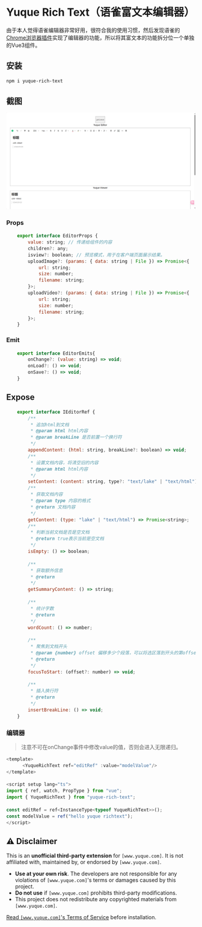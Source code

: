 # Yuque Rich Text（语雀富文本编辑器）

由于本人觉得语雀编辑器非常好用，很符合我的使用习惯，然后发现语雀的[Chrome浏览器插件](https://github.com/yuque/yuque-chrome-extension)实现了编辑器的功能，所以将其富文本的功能拆分位一个单独的Vue3组件。

## 安装
```sh
npm i yuque-rich-text
```

## 截图
![组件实例](https://github.com/Entity-Now/yuque-rich-text/blob/master/public/Images/preview.png)

### Props

```js
    export interface EditorProps {
        value: string; // 传递给组件的内容
        children?: any; 
        isview?: boolean; // 预览模式，用于在客户端页面展示结果。
        uploadImage?: (params: { data: string | File }) => Promise<{
            url: string;
            size: number;
            filename: string;
        }>;
        uploadVideo?: (params: { data: string | File }) => Promise<{
            url: string;
            size: number;
            filename: string;
        }>;
    }
```

### Emit

```js
    export interface EditorEmits{
        onChange?: (value: string) => void;
        onLoad?: () => void;
        onSave?: () => void;
    }
```

## Expose

```js
    export interface IEditorRef {
        /**
         * 追加html到文档
         * @param html html内容
         * @param breakLine 是否前置一个换行符
         */
        appendContent: (html: string, breakLine?: boolean) => void;
        /**
         * 设置文档内容，将清空旧的内容
         * @param html html内容
         */
        setContent: (content: string, type?: "text/lake" | "text/html") => void;
        /**
         * 获取文档内容
         * @param type 内容的格式
         * @return 文档内容
         */
        getContent: (type: "lake" | "text/html") => Promise<string>;
        /**
         * 判断当前文档是否是空文档
         * @return true表示当前是空文档
         */
        isEmpty: () => boolean;

        /**
         * 获取额外信息
         * @return
         */
        getSummaryContent: () => string;

        /**
         * 统计字数
         * @return
         */
        wordCount: () => number;

        /**
         * 聚焦到文档开头
         * @param {number} offset 偏移多少个段落，可以将选区落到开头的第offset个段落上, 默认是0
         * @return
         */
        focusToStart: (offset?: number) => void;

        /**
         * 插入换行符
         * @return
         */
        insertBreakLine: () => void;
    }
```

### 编辑器
> 注意不可在onChange事件中修改value的值，否则会进入无限递归。
```js
<template>
      <YuqueRichText ref="editRef" :value="modelValue"/>
</template>

<script setup lang="ts">
import { ref, watch, PropType } from "vue";
import { YuqueRichText } from "yuque-rich-text";

const editRef = ref<InstanceType<typeof YuqueRichText>>();
const modelValue = ref("hello yuque richtext");
</script>
```

## ⚠️ Disclaimer  
This is an **unofficial third-party extension** for `[www.yuque.com]`. It is not affiliated with, maintained by, or endorsed by `[www.yuque.com]`.  

- **Use at your own risk**. The developers are not responsible for any violations of `[www.yuque.com]`'s terms or damages caused by this project.  
- **Do not use** if `[www.yuque.com]` prohibits third-party modifications.  
- This project does not redistribute any copyrighted materials from `[www.yuque.com]`.  

[Read `[www.yuque.com]`'s Terms of Service](www.yuque.com) before installation.  
